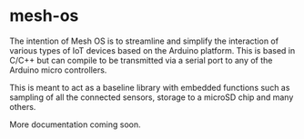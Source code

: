 # mesh-os

The intention of Mesh OS is to streamline and simplify the interaction of various types of IoT devices based on the Arduino platform. This is based in  C/C++ but can compile to be transmitted via a serial port to any of the Arduino micro controllers. 

This is meant to act as a baseline library with embedded functions such as sampling of all the connected sensors, storage to a microSD chip and many others.

More documentation coming soon.
